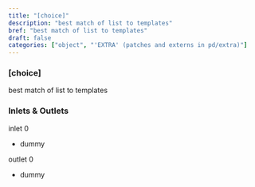 ```yaml
---
title: "[choice]"
description: "best match of list to templates"
bref: "best match of list to templates"
draft: false
categories: ["object", "'EXTRA' (patches and externs in pd/extra)"]
---
```


### [choice]

best match of list to templates

### Inlets & Outlets

inlet 0

 - dummy

outlet 0

 - dummy
 
